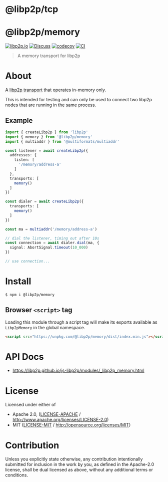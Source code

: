 # @libp2p/tcp

# @libp2p/memory

[![libp2p.io](https://img.shields.io/badge/project-libp2p-yellow.svg?style=flat-square)](http://libp2p.io/)
[![Discuss](https://img.shields.io/discourse/https/discuss.libp2p.io/posts.svg?style=flat-square)](https://discuss.libp2p.io)
[![codecov](https://img.shields.io/codecov/c/github/libp2p/js-libp2p.svg?style=flat-square)](https://codecov.io/gh/libp2p/js-libp2p)
[![CI](https://img.shields.io/github/actions/workflow/status/libp2p/js-libp2p/main.yml?branch=main\&style=flat-square)](https://github.com/libp2p/js-libp2p/actions/workflows/main.yml?query=branch%3Amain)

> A memory transport for libp2p

# About

<!--

!IMPORTANT!

Everything in this README between "# About" and "# Install" is automatically
generated and will be overwritten the next time the doc generator is run.

To make changes to this section, please update the @packageDocumentation section
of src/index.js or src/index.ts

To experiment with formatting, please run "npm run docs" from the root of this
repo and examine the changes made.

-->

A [libp2p transport](https://docs.libp2p.io/concepts/transports/overview/)
that operates in-memory only.

This is intended for testing and can only be used to connect two libp2p nodes
that are running in the same process.

## Example

```TypeScript
import { createLibp2p } from 'libp2p'
import { memory } from '@libp2p/memory'
import { multiaddr } from '@multiformats/multiaddr'

const listener = await createLibp2p({
  addresses: {
    listen: [
      '/memory/address-a'
    ]
  },
  transports: [
    memory()
  ]
})

const dialer = await createLibp2p({
  transports: [
    memory()
  ]
})

const ma = multiaddr('/memory/address-a')

// dial the listener, timing out after 10s
const connection = await dialer.dial(ma, {
  signal: AbortSignal.timeout(10_000)
})

// use connection...
```

# Install

```console
$ npm i @libp2p/memory
```

## Browser `<script>` tag

Loading this module through a script tag will make its exports available as `Libp2pMemory` in the global namespace.

```html
<script src="https://unpkg.com/@libp2p/memory/dist/index.min.js"></script>
```

# API Docs

- <https://libp2p.github.io/js-libp2p/modules/_libp2p_memory.html>

# License

Licensed under either of

- Apache 2.0, ([LICENSE-APACHE](https://github.com/libp2p/js-libp2p/blob/main/packages/transport-memory/LICENSE-APACHE) / <http://www.apache.org/licenses/LICENSE-2.0>)
- MIT ([LICENSE-MIT](https://github.com/libp2p/js-libp2p/blob/main/packages/transport-memory/LICENSE-MIT) / <http://opensource.org/licenses/MIT>)

# Contribution

Unless you explicitly state otherwise, any contribution intentionally submitted for inclusion in the work by you, as defined in the Apache-2.0 license, shall be dual licensed as above, without any additional terms or conditions.
